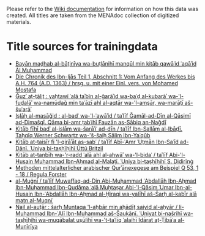 Please refer to the [Wiki documentation](https://github.com/ulb-sachsen-anhalt/menalib/wiki/GroundTruth-English) for information on how this data was created.
All titles are taken from the MENAdoc collection of digitized materials.

# Title sources for trainingdata
* [Bayān maḏhab al-bāṭinīya wa-buṭlānihī manqūl min kitāb qawāʿid ʿaqāʾid Āl Muḥammad](http://nbn-resolving.de/urn:nbn:de:gbv:3:5-30077)
* [Die Chronik des Ibn-Ijās Teil 1, Abschnitt 1: Vom Anfang des Werkes bis A.H. 764 (A.D. 1363) / hrsg. u. mit einer Einl. vers. von Mohamed Mostafa](http://nbn-resolving.de/urn:nbn:de:gbv:3:5-29020)
* [Ǧuzʾ aṯ-ṯāliṯ : yaḥtawī ʿalā taʾbīn al-ǧarāʾid wa-baʿḍ al-kubarāʾ wa-'l-fuḍalāʾ wa-namūḏaǧ min taʿāzī ahl al-aqṭār wa-'l-amṣār, wa-marāṯī aš-šuʿarāʾ](http://nbn-resolving.de/urn:nbn:de:gbv:3:5-39691)
* [Iṣlāḥ al-masāǧid : al-badʿ wa-'l-ʿawāʾid / taʾlīf Ǧamāl-ad-Dīn al-Qāsimī ad-Dimašqī. Qāma bi-amr ṭabʿihī Fauzān as-Sābiq an-Naǧdī](http://nbn-resolving.de/urn:nbn:de:gbv:3:5-79212)
* [Kitāb fīhī badʾ al-islām wa-šarāʾiʿ ad-dīn / taʾlīf Ibn-Sallām al-Ibāḍī. Taḥqīq Werner Schwartz wa-'š-šaiḫ Sālim Ibn-Yaʿqūb](http://nbn-resolving.de/urn:nbn:de:gbv:3:5-29735)
* [Kitāb at-taisīr fi 'l-qirāʾāt as-sabʿ / taʾlīf Abī-ʿAmr ʿUṯmān Ibn-Saʿīd ad-Dānī. ʿUniya bi-taṣḥīḥihī Ūttū Britzil](http://nbn-resolving.de/urn:nbn:de:gbv:3:5-29650)
* [Kitāb at-tanbīh wa-'r-radd ʿalā ahl al-ahwāʾ wa-'l-bidaʿ / taʾlīf Abi-'l-Ḥusain Muḥammad Ibn-Aḥmad al-Malaṭī. ʿUniya bi-taṣḥīḥihī S. Didirīnġ](http://nbn-resolving.de/urn:nbn:de:gbv:3:5-30080)
* [Methoden mittelalterlicher arabischer Qurʾānexegese am Beispiel Q 53, 1 - 18 / Regula Forster](http://nbn-resolving.de/urn:nbn:de:gbv:3:5-7549)
* [al-Muġnī / taʾlīf Muwaffaq-ad-Din Abi-Muḥammad ʿAbdallāh Ibn-Aḥmad Ibn-Muḥammad Ibn-Qudāma ʿalā Muḫtaṣar Abi-'l-Qāsim ʿUmar Ibn-al-Husain Ibn-ʿAbdallāh Ibn-Aḥmad al-Ḫiraqi wa-yalīhī aš-Šarḥ al-kabīr alā matn al-Muqniʿ](http://nbn-resolving.de/urn:nbn:de:gbv:3:5-9184)
* [Nail al-auṭār : šarḥ Muntaqa 'l-aḫbār min aḥādīṯ saiyid al-aḫyār / li-Muḥammad Ibn-ʿAlī Ibn-Muḥammad aš-Šaukānī. ʿUniyat bi-našrihī wa-taṣḥīḥihī wa-muqābalat uṣūlihī wa-'t-taʿlīq ʿalaihī Idārat aṭ-Ṭibāʿa al-Munīrīya](http://nbn-resolving.de/urn:nbn:de:gbv:3:5-5524)

